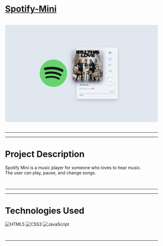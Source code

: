 # <a href="https://spotify-clone-js.netlify.app">Spotify-Mini</a>

<br>
<img src ="readme_assets/spotify-mini.png"></img>
<br>
<br>

<!-- <a href="https://www.youtube.com/watch?v=rJpA7ulK2rQ" target="_blank" >
 <img src = "https://img.shields.io/badge/YouTube-FF0000?style=for-the-badge&logo=youtube&logoColor=white"><img/>
</a> -->

<!-- <br> -->

<hr>
<hr>


# Project Description

Spotify Mini is a music player for someone who loves to hear music.
<br>
The user can play, pause, and change songs.

<br>

<hr>
<hr>

# Technologies Used

![HTML5](https://img.shields.io/badge/HTML5-E34F26?style=for-the-badge&logo=html5&logoColor=white)
![CSS3](https://img.shields.io/badge/CSS3-1572B6?style=for-the-badge&logo=css3&logoColor=white)
![JavaScript](https://img.shields.io/badge/JavaScript-323330?style=for-the-badge&logo=javascript&logoColor=F7DF1E)

<br>
<hr>

